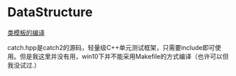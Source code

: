 # DataStructure

[类模板的编译](https://wenku.baidu.com/view/68e2623a43323968011c9225.html)  

catch.hpp是catch2的源码，轻量级C++单元测试框架，只需要include即可使用。但是我这里并没有用，win10下并不能采用Makefile的方式编译（也许可以但我没试过.）
